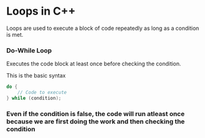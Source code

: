 # Loops in C++
Loops are used to execute a block of code repeatedly as long as a condition is met.

### **Do-While Loop**
Executes the code block at least once before checking the condition.

This is the basic syntax
```cpp
do {
    // Code to execute
} while (condition);
```

### Even if the condition is false, the code will run atleast once because we are first doing the work and then checking the condition
